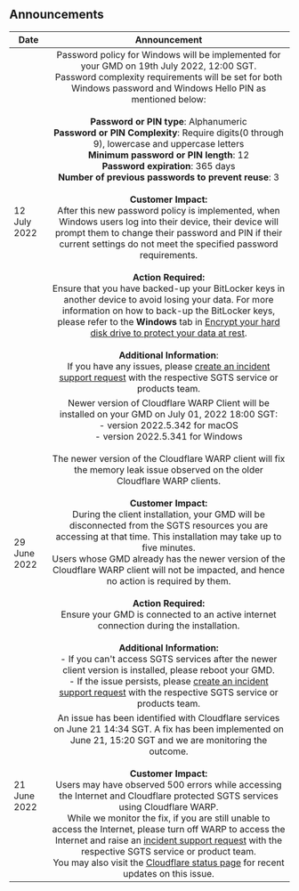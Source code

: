 ## Announcements

| Date  | Announcement |
| ------------- |:-------------:|
| 12 July 2022| Password policy for Windows will be implemented for your GMD on 19th July 2022, 12:00 SGT. <br>Password complexity requirements will be set for both Windows password and Windows Hello PIN as mentioned below: <br><br>**Password or PIN type**: Alphanumeric<br>**Password or PIN Complexity**: Require digits(0 through 9), lowercase and uppercase letters<br>**Minimum password or PIN length**: 12<br>**Password expiration**: 365 days<br>**Number of previous passwords to prevent reuse**: 3<br><br>**Customer Impact:**<br>After this new password policy is implemented, when Windows users log into their device, their device will prompt them to change their password and PIN if their current settings do not meet the specified password requirements.<br><br>**Action Required:**<br>Ensure that you have backed-up your BitLocker keys in another device to avoid losing your data. For more information on how to back-up the BitLocker keys, please refer to the **Windows** tab in [Encrypt your hard disk drive to protect your data at rest](https://docs.developer.tech.gov.sg/docs/security-suite-for-engineering-endpoint-devices/#/prerequisites-for-onboarding?id=encrypt-your-hard-disk-drive-to-protect-your-data-at-rest).<br><br>**Additional Information**:<br>If you have any issues, please [create an incident support request](https://docs.developer.tech.gov.sg/docs/security-suite-for-engineering-endpoint-devices/#/raise-an-incident-support-request) with the respective SGTS service or products team. |
| 29 June 2022      | Newer version of Cloudflare WARP Client will be installed on your GMD on July 01, 2022 18:00 SGT:<br> - version 2022.5.342 for macOS<br> - version 2022.5.341 for Windows<br><br> The newer version of the Cloudflare WARP client will fix the memory leak issue observed on the older Cloudflare WARP clients. <br><br> **Customer Impact:**<br> During the client installation, your GMD will be disconnected from the SGTS resources you are accessing at that time. This installation may take up to five minutes.<br> Users whose GMD already has the newer version of the Cloudflare WARP client will not be impacted, and hence no action is required by them.<br><br>**Action Required:**<br> Ensure your GMD is connected to an active internet connection during the installation.<br><br>**Additional Information:**<br>- If you can't access SGTS services after the newer client version is installed, please reboot your GMD.<br>- If the issue persists, please [create an incident support request](raise-an-incident-support-request) with the respective SGTS service or products team.|
|21 June 2022 |An issue has been identified with Cloudflare services on June 21 14:34 SGT. A fix has been implemented on June 21, 15:20 SGT and we are monitoring the outcome.<br><br>**Customer Impact:**<br> Users may have observed 500 errors while accessing the Internet and Cloudflare protected SGTS services using Cloudflare WARP.<br>While we monitor the fix, if you are still unable to access the Internet, please turn off WARP to access the Internet and raise an [incident support request](raise-an-incident-support-request) with the respective SGTS service or product team.<br>You may also visit the [Cloudflare status page](https://www.Cloudflarestatus.com/) for recent updates on this issue. |





<!--### June 29, 2022

Newer version of Cloudflare WARP Client will be installed on your GMD on July 01, 2022 18:00 SGT:
- version 2022.5.342 for macOS
- version 2022.5.341 for Windows

The newer version of the Cloudflare WARP client will fix the memory leak issue observed on the older Cloudflare WARP clients.

**Customer Impact:**

During the client installation, your GMD will be disconnected from the SGTS resources you are accessing at that time. This installation may take up to five minutes.

Users whose GMD already has the newer version of the Cloudflare WARP client will not be impacted, and hence no action is required by them.

**Action Required:**

Ensure your GMD is connected to an active internet connection during the installation.

**Additional Information:**

If you can't access SGTS services after the newer client version is installed, please reboot your GMD. If the issue persists, please [create an incident support request](raise-an-incident-support-request) with the respective SGTS service or products team.


### June 21, 2022

An issue has been identified with Cloudflare services on June 21 14:34 SGT. A fix has been implemented on Jun 21, 15:20 SGT and we are monitoring the outcome.

**Customer Impact:**

Users may have observed 500 errors while accessing the Internet and Cloudflare protected SGTS services using Cloudflare WARP.

While we monitor the fix, if you are still unable to access the Internet, please turn off WARP to access the Internet and raise an [incident support request](raise-an-incident-support-request) with the respective SGTS service or product team.

You may also visit the [Cloudflare status page](https://www.Cloudflarestatus.com/) for recent updates on this issue.-->
